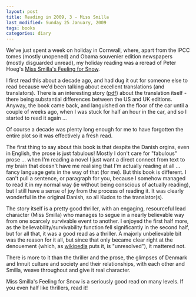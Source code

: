 ```yaml
---
layout: post
title: Reading in 2009, 3 - Miss Smilla
last_modified: Sunday 25 January, 2009
tags: books
categories: diary
---
```

We've just spent a week on holiday in Cornwall, where, apart from the IPCC tomes (mostly unopened) and Obama souvenier edition newspapers (mostly disguarded unread), my holiday reading was a reread of Peter Hoeg's [Miss Smilla's Feeling for Snow](http://www.amazon.co.uk/Miss-Smillas-Feeling-Snow-Peter/dp/1860461670/).

I first read this about a decade ago, and had dug it out for someone else to read because we'd been talking about excellent translations (and translators). There is an interesting story ([pdf](http://www.literarytranslation.com/usr/downloads/workshops/smilla.pdf)) about the translation itself - there being substantial differences between the US and UK editions. Anyway, the book came back, and languished on the floor of the car until a couple of weeks ago, when I was stuck for half an hour in the car, and so I started to read it again ...

Of course a decade was plenty long enough for me to have forgotten the entire plot so it was effectively a fresh read.

The first thing to say about this book is that despite the Danish orgins, even in English, the prose is just fabulous! Mostly I don't care for "fabulous" prose ... when I'm reading a novel I just want a direct connect from text to my brain that doesn't
have me realising that I'm actually reading at all ... fancy language gets in the way of that (for me).  But this book is different. I can't pull a sentence, or paragraph for you, because I somehow managed to read it in my normal way (ie without being conscious of actually reading), but I still have a sense of joy from the process of reading it. It was clearly wonderful in the original Danish, so all Kudos to the translator(s).

The story itself is a pretty good thriller, with an engaging, resourceful lead character (Miss Smilla) who manages to segue in a nearly believable way from one scarcely survivable event to another. I enjoyed the first half more, as the believability/survivability function fell significantly in the second half, but for all that, it was a good read as a thriller. A majorly unbelievable bit was the reason for it all, but since that only became clear right at the denouement (which, as [wikipedia](http://en.wikipedia.org/wiki/Smilla%27s_Sense_of_Snow) puts it, is "unresolved"), it mattered not.

There is more to it than the thriller and the prose, the glimpses of Denmark and Innuit culture and society and their relationships, with each other and Smilla, weave throughout and give it real character.

Miss Smilla's Feeling for Snow is a seriously good read on many levels. If you even half like thrillers, read it!
